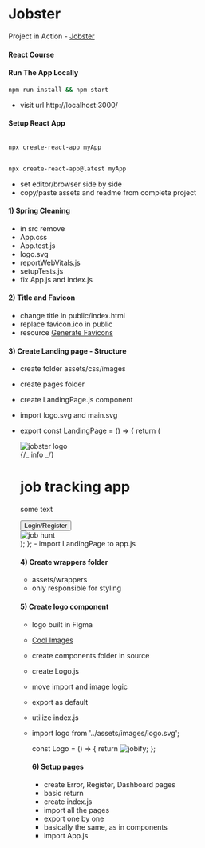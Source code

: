 # Jobster

Project in Action - [Jobster](https://)

#### React Course

#### Run The App Locally

```sh
npm run install && npm start
```

- visit url http://localhost:3000/

#### Setup React App

```sh

npx create-react-app myApp

```

```sh

npx create-react-app@latest myApp

```

- set editor/browser side by side
- copy/paste assets and readme from complete project

#### 1) Spring Cleaning

- in src remove
- App.css
- App.test.js
- logo.svg
- reportWebVitals.js
- setupTests.js
- fix App.js and index.js

#### 2) Title and Favicon

- change title in public/index.html
- replace favicon.ico in public
- resource [Generate Favicons](https://favicon.io/)

#### 3) Create Landing page - Structure

- create folder assets/css/images
- create pages folder
- create LandingPage.js component
- import logo.svg and main.svg
- export const LandingPage = () => {
  return (
  <main>
  <nav>
  <img src={logo} alt='jobster logo' className='logo' />
  </nav>
  <div className='container page'>
  {/_ info _/}
  <div className='info'>
  <h1>
  job <span>tracking</span> app
  </h1>
  <p>some text</p>
  <button className='btn btn-hero'>Login/Register</button>
  </div>
  <img src={main} alt='job hunt' className='img main-img' />
  </div>
  </main>
  );
  }; 
  - import LandingPage to app.js

  #### 4) Create wrappers folder

  - assets/wrappers
  - only responsible for styling

  #### 5) Create logo component

  - logo built in Figma
  - [Cool Images](https://undraw.co/)

  - create components folder in source
  - create Logo.js
  - move import and image logic
  - export as default
  - utilize index.js
  - import logo from '../assets/images/logo.svg';

    const Logo = () => {
    return <img src={logo} alt='jobify' className='logo' />;
    };

    #### 6) Setup pages

    - create Error, Register, Dashboard pages
    - basic return
    - create index.js
    - import all the pages
    - export one by one
    - basically the same, as in components
    - import App.js
